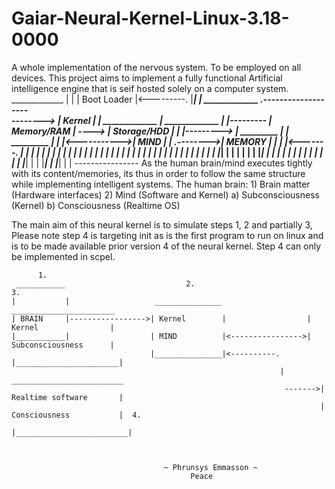 # Gaiar-Neural-Kernel-Linux-3.18-0000
A whole implementation of the nervous system. To be employed on all devices.
This project aims to implement a fully functional Artificial intelligence engine
that is seif hosted solely on a computer system.
     _____________
    |             |
    | Boot Loader |<---------.
    |_____________|          |           _____________           .-------------------  
                              --------> | Kernel      |         |  _____________     |      _____________
                                        |             |---------  | Memory/RAM  |    ----> | Storage/HDD |
                                        |             |---------> |  _________  |          |  _________  |
                                        |             |<----------->| MIND    | |  .-------->| MEMORY  | |
                                        |             |<-------.  | |         | | |        | |         | |
                                        |             |         | | |         | | |        | |         | |
                                        |             |         | | |         | | |        | |         | |
                                        |             |         | | |_________| | |        | |         | |
                                        |_____________|         | |             | |        | |         | |
                                                                | |             | |        | |_________| |
                                                                | |_____________| |        |_____________|
                                                                |                 | 
                                                                 ----------------
As the human brain/mind executes tightly with its content/memories,
its thus in order to follow the same structure while implementing 
intelligent systems.
The human brain:
     1) Brain matter (Hardware interfaces)
     2) Mind (Software and Kernel)
          a) Subconsciousness (Kernel)
          b) Consciousness (Realtime OS)
          
   The main aim of this neural kernel is to simulate steps 1, 2 and partially 3, Please note step 4
   is targeting init as is the first program to run on linux and is to be made available prior version 
   4 of the neural kernel. Step 4 can only be implemented in scpel.
          
          1.                      
     ___________                           2.                                    3.
    |           |                   _______________                    _______________________
    | BRAIN     |----------------->| Kernel        |                  | Kernel                |
    |___________|                  | MIND          |<---------------->| Subconsciousness      |
                                   |_______________|<----------.      |_______________________|  
                                                                |         _________________________
                                                                 ------->| Realtime software       |
                                                                         | Consciousness           |  4.
                                                                         |_________________________|
                                                                         
                                                                         
                                                                         
                                      ~ Phrunsys Emmasson ~
                                            Peace 
